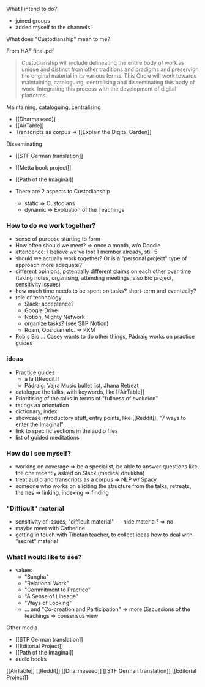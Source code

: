 What I intend to do?
- joined groups
- added myself to the channels

What does "Custodianship" mean to me?

From HAF final.pdf
> Custodianship will include delineating the entire body of work as unique and distinct from other traditions and pradigms and preservign the original material in its various forms.
> This Circle will work towards maintaining, cataloguing, centralising and disseminating this body of work. Integrating this process with the development of digital platforms.

Maintaining, cataloguing, centralising
- [[Dharmaseed]]
- [[AirTable]]
- Transcripts as corpus => [[Explain the Digital Garden]]

Disseminating
- [[STF German translation]]
- [[Metta book project]]
- [[Path of the Imaginal]]

- There are 2 aspects to Custodianship
	- static => Custodians
	- dynamic => Evoluation of the Teachings

### How to do we work together?
- sense of purpose starting to form
- How often should we meet? => once a month, w/o Doodle
- attendence: I believe we've lost 1 member already, still 5
- should  we actually work together? Or is a "personal project" type of approach more adequate?
- different opinions, potentially different claims on each other over time (taking notes, organising, attending meetings, also Bio project, sensitivity issues)
- how much time needs to be spent on tasks? short-term and eventually?
- role of technology
	- Slack: acceptance?
	- Google Drive
	- Notion, Mighty Network
	- organize tasks? (see S&P Notion)
	- Roam, Obsidian etc. => PKM
- Rob's Bio ... Casey wants to do other things, Pádraig works on practice guides

### ideas
- Practice guides 
	- à la [[Reddit]]
	- Pádraig: Vajra Music bullet list, Jhana Retreat
- catalogue the talks, with keywords, like [[AirTable]]
- Prioritising of the talks in terms of "fullness of evolution"
- ratings as orientation
- dictionary, index
- showcase introductory stuff, entry points, like [[Reddit]], "7 ways to enter the Imaginal"
- link to specific sections in the audio files
- list of guided meditations

### How do I see myself?
- working on coverage => be a specialist, be able to answer questions like the one recently asked on Slack (medical dhukkha)
- treat audio and transcripts as a corpus => NLP w/ Spacy
- someone who works on eliciting the structure from the talks, retreats, themes => linking, indexing => finding

### "Difficult" material
- sensitivity of issues, "difficult material" - - hide material? => no
- maybe meet with Catherine
- getting in touch with Tibetan teacher, to collect ideas how to deal with "secret" material

### What I would like to see?
- values
	- "Sangha"
	- "Relational Work"
	- "Commitment to Practice"
	- "A Sense of Lineage"
	- "Ways of Looking"
	- ... and "Co-creation and Participation"
=>  more Discussions of the teachings => consensus view

Other media
- [[STF German translation]]
- [[Editorial Project]]
- [[Path of the Imaginal]]
- audio books

[[AirTable]]
[[Reddit]]
[[Dharmaseed]]
[[STF German translation]]
[[Editorial Project]]
